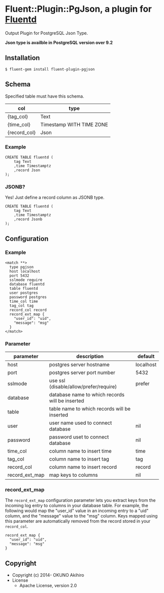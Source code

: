 # Fluent::Plugin::PgJson, a plugin for [Fluentd](http://fluentd.org)

Output Plugin for PostgreSQL Json Type.

<b>Json type is availble in PostgreSQL version over 9.2</b>

## Installation

`$ fluent-gem install fluent-plugin-pgjson`

## Schema

Specified table must have this schema.

|col|type|
|---|---|
|{tag_col}|Text|
|{time_col}|Timestamp WITH TIME ZONE|
|{record_col}|Json|

### Example

```
CREATE TABLE fluentd (
    tag Text
    ,time Timestamptz
    ,record Json
);
```
### JSONB?

Yes! Just define a record column as JSONB type.

```
CREATE TABLE fluentd (
    tag Text
    ,time Timestamptz
    ,record Jsonb
);
```

## Configuration

### Example

```
<match **>
  type pgjson
  host localhost
  port 5432
  sslmode require
  database fluentd
  table fluentd
  user postgres
  password postgres
  time_col time
  tag_col tag
  record_col record
  record_ext_map {
    "user_id": "uid",
    "message": "msg"
  }
</match>
```

### Parameter

|parameter|description|default|
|---|---|---|
|host|postgres server hostname|localhost|
|port|postgres server port number|5432|
|sslmode|use ssl (disable/allow/prefer/require)|prefer||
|database|database name to which records will be inserted||
|table|table name to which records will be inserted||
|user|user name used to connect database|nil|
|password|password uset to connect database|nil|
|time_col|column name to insert time|time|
|tag_col|column name to insert tag|tag|
|record_col|column name to insert record|record|
|record_ext_map|map keys to columns|nil|

### record_ext_map

The `record_ext_map` configuration parameter lets you extract keys from the
incoming log entry to columns in your database table. For example, the following
would map the "user_id" value in an incoming entry to a "uid" column, and the
"message" value to the "msg" column. Keys mapped using this parameter are
automatically removed from the record stored in your `record_col`.

```
record_ext_map {
  "user_id": "uid",
  "message": "msg"
}
```

## Copyright

* Copyright (c) 2014- OKUNO Akihiro
* License
    * Apache License, version 2.0
